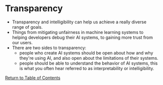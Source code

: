 # Transparency

- Transparency and intelligibility can help us achieve a really diverse range of goals.
- Things from mitigating unfairness in machine learning systems to helping developers debug their AI systems, to gaining more trust from our users.
- There are two sides to transparency:
    - people who create AI systems should be open about how and why they're using AI, and also open about the limitations of their systems.
    - people should be able to understand the behavior of AI systems, this is what you often hear referred to as interpretability or intelligibility.

[Return to Table of Contents](../README.md)